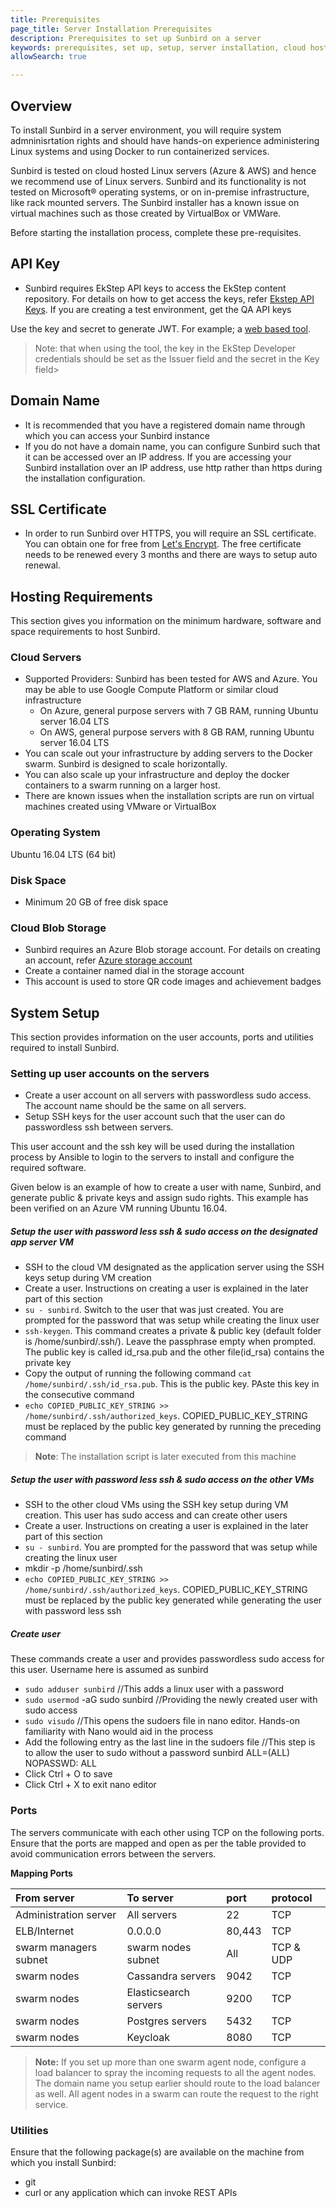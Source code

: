 ```yaml
---
title: Prerequisites
page_title: Server Installation Prerequisites
description: Prerequisites to set up Sunbird on a server
keywords: prerequisites, set up, setup, server installation, cloud hosting, hosting, 
allowSearch: true

---
```


## Overview

To install Sunbird in a server environment, you will require system admninisrtation rights and should have hands-on experience administering Linux systems and using Docker to run containerized services.

Sunbird is tested on cloud hosted Linux servers (Azure & AWS) and hence we recommend use of Linux servers. Sunbird and its functionality is not tested on Microsoft® operating systems, or on in-premise infrastructure, like rack mounted servers. The Sunbird installer has a known issue on virtual machines such as those created by VirtualBox or VMWare. 

Before starting the installation process, complete these pre-requisites. 

## API Key

* Sunbird requires EkStep API keys to access the EkStep content repository. For details on how to get access the keys, refer [Ekstep API Keys](developer-docs/server-installation/ekstep_keys). If you are creating a test environment, get the QA API keys

Use the key and secret to generate JWT.  For example; a [web based tool](http://jwtbuilder.jamiekurtz.com/). 
> Note: that when using the tool, the key in the EkStep Developer credentials should be set as the Issuer field and the secret in the Key field>

## Domain Name

* It is recommended that you have a registered domain name through which you can access your Sunbird instance
* If you do not have a domain name, you can configure Sunbird such that it can be accessed over an IP address. If you are accessing your Sunbird installation over an IP address, use http rather than https during the installation configuration.

## SSL Certificate

* In order to run Sunbird over HTTPS, you will require an SSL certificate. You can obtain one for free from [Let's Encrypt](https://letsencrypt.org/). The free certificate needs to be renewed every 3 months and there are ways to setup auto renewal.

## Hosting Requirements
This section gives you information on the minimum hardware, software and space requirements to host Sunbird.

### Cloud Servers

* Supported Providers: Sunbird has been tested for AWS and Azure. You may be able to use Google Compute Platform or similar cloud infrastructure
  * On Azure, general purpose servers with 7 GB RAM, running Ubuntu server 16.04 LTS
  * On AWS, general purpose servers with 8 GB RAM, running Ubuntu server 16.04 LTS
* You can scale out your infrastructure by adding servers to the Docker swarm. Sunbird is designed to scale horizontally.
* You can also scale up your infrastructure and deploy the docker containers to a swarm running on a larger host.
* There are known issues when the installation scripts are run on virtual machines created using VMware or VirtualBox 

### Operating System

Ubuntu 16.04 LTS (64 bit)

### Disk Space

* Minimum 20 GB of free disk space

### Cloud Blob Storage
* Sunbird requires an Azure Blob storage account. For details on creating an account, refer <a href="https://docs.microsoft.com/en-us/azure/storage/common/storage-create-storage-account" target="_blank">Azure storage account</a> 
* Create a container named dial in the storage account
* This account is used to store QR code images and achievement badges

## System Setup
This section provides information on the user accounts, ports and utilities required to install Sunbird.

### Setting up user accounts on the servers

* Create a user account on all servers with passwordless sudo access. The account name should be the same on all servers. 
* Setup SSH keys for the user account such that the user can do passwordless ssh between servers.

This user account and the ssh key will be used during the installation process by Ansible to login to the servers to install and configure the required software.

Given below is an example of how to create a user with name, Sunbird, and generate public & private keys and assign sudo rights. This example has been verified on an Azure VM running Ubuntu 16.04.

##### Setup the user with password less ssh & sudo access on the designated app server VM 
 
- SSH to the cloud VM designated as the application server using the SSH keys setup during VM creation
- Create a user. Instructions on creating a user is explained in the later part of this section  
- `su - sunbird`. Switch to the user that was just created. You are prompted for the password that was setup while creating the linux user
- `ssh-keygen`. This command creates a private & public key (default folder is /home/sunbird/.ssh/). Leave the passphrase empty when prompted. The public key is called id_rsa.pub and the other file(id_rsa) contains the private key
- Copy the output of running the following command `cat /home/sunbird/.ssh/id_rsa.pub`. This is the public key. PAste this key in the consecutive command
- `echo COPIED_PUBLIC_KEY_STRING >> /home/sunbird/.ssh/authorized_keys`. COPIED_PUBLIC_KEY_STRING must be replaced by the public key generated by running the preceding command
> **Note**: The installation script is later executed from this machine 

##### Setup the user with password less ssh & sudo access on the other VMs
- SSH to the other cloud VMs using the SSH key setup during VM creation. This user has sudo access and can create other users
- Create a user. Instructions on creating a user is explained in the later part of this section 
- `su - sunbird`. You are prompted for the password that was setup while creating the linux user
- mkdir -p /home/sunbird/.ssh
- `echo COPIED_PUBLIC_KEY_STRING >> /home/sunbird/.ssh/authorized_keys`. COPIED_PUBLIC_KEY_STRING must be replaced by the public key generated while generating the user with password less ssh

##### Create user 
These commands create a user and provides passwordless sudo access for this user. Username here is assumed as sunbird

- `sudo adduser sunbird` //This adds a linux user with a password
- `sudo usermod` -aG sudo sunbird //Providing the newly created user with sudo access
- `sudo visudo` //This opens the sudoers file in nano editor. Hands-on familiarity with Nano would aid in the process
- Add the following entry as the last line in the sudoers file //This step is to allow the user to sudo without a  password 
sunbird     ALL=(ALL) NOPASSWD: ALL
- Click Ctrl + O to save
- Click Ctrl + X to exit nano editor

### Ports
The servers communicate with each other using TCP on the following ports. Ensure that the ports are mapped and open as per the table provided to avoid communication errors between the servers.   

**Mapping Ports**

|From server |To server|port| protocol|
|:-----      |:-------|:--------|:------|
|Administration server|All servers|22|TCP|
|ELB/Internet|0.0.0.0|80,443|TCP|
|swarm managers subnet|swarm nodes subnet|All|TCP & UDP|
|swarm nodes|Cassandra servers|9042|TCP|
|swarm nodes|Elasticsearch servers| 9200 |TCP|
|swarm nodes|Postgres servers| 5432|TCP|
|swarm nodes|Keycloak| 8080|TCP|

> **Note:** If you set up more than one swarm agent node, configure a load balancer to spray the incoming requests to all the agent nodes. The domain name you setup earlier should route to the load balancer as well. All agent nodes in a swarm can route the request to the right service.

### Utilities
Ensure that the following package(s) are available on the machine from which you install Sunbird:

* git
* curl or any application which can invoke REST APIs

